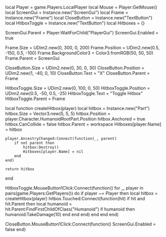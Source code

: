 local Player = game.Players.LocalPlayer
local Mouse = Player:GetMouse()
local ScreenGui = Instance.new("ScreenGui")
local Frame = Instance.new("Frame")
local CloseButton = Instance.new("TextButton")
local HitboxToggle = Instance.new("TextButton")
local Hitboxes = {}

ScreenGui.Parent = Player:WaitForChild("PlayerGui")
ScreenGui.Enabled = true

Frame.Size = UDim2.new(0, 300, 0, 200)
Frame.Position = UDim2.new(0.5, -150, 0.5, -100)
Frame.BackgroundColor3 = Color3.fromRGB(50, 50, 50)
Frame.Parent = ScreenGui

CloseButton.Size = UDim2.new(0, 30, 0, 30)
CloseButton.Position = UDim2.new(1, -40, 0, 10)
CloseButton.Text = "X"
CloseButton.Parent = Frame

HitboxToggle.Size = UDim2.new(0, 100, 0, 50)
HitboxToggle.Position = UDim2.new(0.5, -50, 0.5, -25)
HitboxToggle.Text = "Toggle Hitbox"
HitboxToggle.Parent = Frame

local function createHitbox(player)
    local hitbox = Instance.new("Part")
    hitbox.Size = Vector3.new(5, 5, 5)
    hitbox.Position = player.Character.HumanoidRootPart.Position
    hitbox.Anchored = true
    hitbox.CanCollide = false
    hitbox.Parent = workspace
    Hitboxes[player.Name] = hitbox

    player.AncestryChanged:Connect(function(_, parent)
        if not parent then
            hitbox:Destroy()
            Hitboxes[player.Name] = nil
        end
    end)
    
    return hitbox
end

HitboxToggle.MouseButton1Click:Connect(function()
    for _, player in pairs(game.Players:GetPlayers()) do
        if player ~= Player then
            local hitbox = createHitbox(player)
            hitbox.Touched:Connect(function(hit)
                if hit and hit.Parent then
                    local humanoid = hit.Parent:FindFirstChildOfClass("Humanoid")
                    if humanoid then
                        humanoid:TakeDamage(10)
                    end
                end
            end)
        end
    end
end)

CloseButton.MouseButton1Click:Connect(function()
    ScreenGui.Enabled = false
end)
